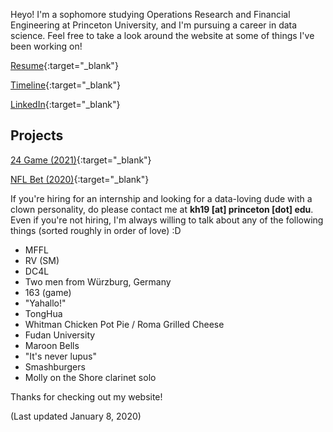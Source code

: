Heyo! I'm a sophomore studying Operations Research and Financial Engineering at Princeton University, and I'm pursuing a career in data science. Feel free to take a look around the website at some of things I've been working on!

[Resume](./Resume_01082020.pdf){:target="_blank"}

[Timeline](./timeline){:target="_blank"}

[LinkedIn](https://linkedin.com/in/kenhuang41){:target="_blank"}

## Projects

[24 Game (2021)](https://kenhuang41.shinyapps.io/24-game/){:target="_blank"}

[NFL Bet (2020)](https://kenhuang41.shinyapps.io/nfl_bet/){:target="_blank"}

If you're hiring for an internship and looking for a data-loving dude with a clown personality, do please contact me at **kh19 [at] princeton [dot] edu**. Even if you're not hiring, I'm always willing to talk about any of the following things (sorted roughly in order of love) :D

* MFFL
* RV (SM)
* DC4L
* Two men from Würzburg, Germany
* 163 (game)
* "Yahallo!"
* TongHua
* Whitman Chicken Pot Pie / Roma Grilled Cheese
* Fudan University
* Maroon Bells
* "It's never lupus"
* Smashburgers
* Molly on the Shore clarinet solo


Thanks for checking out my website!

(Last updated January 8, 2020)
